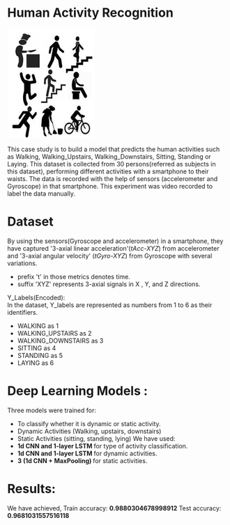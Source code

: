 # Human Activity Recognition

![](har.jpg)

This case study is to build a model that predicts the human activities such as Walking, Walking_Upstairs, Walking_Downstairs, Sitting, Standing or Laying.
This dataset is collected from 30 persons(referred as subjects in this dataset), performing different activities with a smartphone to their waists. The data is recorded with the help of sensors (accelerometer and Gyroscope) in that smartphone. This experiment was video recorded to label the data manually.

# Dataset

By using the sensors(Gyroscope and accelerometer) in a smartphone, they have captured '3-axial linear acceleration'(_tAcc-XYZ_) from accelerometer and '3-axial angular velocity' (_tGyro-XYZ_) from Gyroscope with several variations.
 - prefix 't' in those metrics denotes time.
 - suffix 'XYZ' represents 3-axial signals in X , Y, and Z directions.
 
Y_Labels(Encoded):<br>
In the dataset, Y_labels are represented as numbers from 1 to 6 as their identifiers.
- WALKING as 1
- WALKING_UPSTAIRS as 2
- WALKING_DOWNSTAIRS as 3
- SITTING as 4
- STANDING as 5
- LAYING as 6
    
 # Deep Learning Models :
 
Three models were trained for:
 - To classify whether it is dynamic or static activity.
 - Dynamic Activities (Walking, upstairs, downstairs)
 - Static Activities  (sitting, standing, lying)
We have used:
 - <b> 1d CNN and 1-layer LSTM </b> for type of activity classification.
 - <b> 1d CNN and 1-layer LSTM </b> for dynamic activities.
 - <b> 3 (1d CNN + MaxPooling) </b> for static activities.
      
  # Results:
  
  We have achieved,
  Train accuracy: <b>0.9880304678998912</b>
  Test accuracy:  <b>0.9681031557516118</b> 
